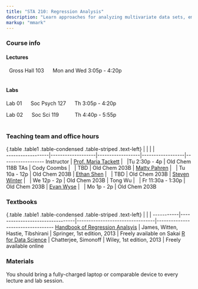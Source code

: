 ```yaml
---
title: "STA 210: Regression Analysis"
description: "Learn approaches for analyzing multivariate data sets, emphasizing analysis of variance, linear regression, and logistic regression. Learn techniques for checking the appropriateness of proposed models, such as residual analyses and case influence diagnostics, and techniques for selecting models. Gain experience dealing with the challenges that arise in practice through assignments that utilize real-world data. This class emphasizes data analysis over mathematical theory."
markup: "mmark"
---
```


### Course info

#### Lectures

<font color="#00797C"><i class="fas fa-university"></i></font> &nbsp; Gross Hall 103 &nbsp;&nbsp; <font color="#00797C"><i class="fas fa-calendar"></i></font> &nbsp; Mon and Wed 3:05p - 4:20p
<br>
<br>

#### Labs

Lab 01 &nbsp;&nbsp; <font color="#00797C"><i class="fas fa-university"></i></font> &nbsp; Soc Psych 127 &nbsp;&nbsp; <font color="#00797C"><i class="fas fa-calendar"></i></font> &nbsp; Th 3:05p - 4:20p

Lab 02  &nbsp;&nbsp; <font color="#00797C"><i class="fas fa-university"></i></font> &nbsp; Soc Sci 119 &nbsp;&nbsp;&nbsp;&nbsp;&nbsp;&nbsp;&nbsp; <font color="#00797C"><i class="fas fa-calendar"></i></font> &nbsp; Th 4:40p - 5:55p
<br>
<br>

### Teaching team and office hours 

{.table .table1 .table-condensed .table-striped .text-left}
<span></span>     | <span></span>     | <span></span>    | <span></span>    |  <span></span>      
------------------|-------------------|------------------|------------------|------------------ 
Instructor        | [Prof. Maria Tackett](http://stat.duke.edu/~mt324/) | <a href="mailto:maria.tackett@duke.edu" title="email"><i class="fa fa-envelope"></i></a> &nbsp; <a href="https://github.com/matackett" title="GitHub"><i class="fa fa-github"></i></a> |Tu 2:30p - 4p | Old Chem 118B
TAs               | Cody Coombs | <a href="mailto:cody.coombs@duke.edu" title="email"><i class="fa fa-envelope"></i></a> &nbsp; <a href="https://github.com/coombscody" title="GitHub"><i class="fa fa-github"></i></a> | TBD | Old Chem 203B
                  | [Matty Pahren](https://www.linkedin.com/in/mattypahren) | <a href="mailto:martha.pahren@duke.edu" title="email"><i class="fa fa-envelope"></i></a> &nbsp; <a href="https://github.com/mpahren" title="GitHub"><i class="fa fa-github"></i></a> | Tu 10a - 12p | Old Chem 203B
                  | [Ethan Shen](https://www.linkedin.com/in/ethan-shen-931010134/) | <a href="mailto:ethan.shen@duke.edu" title="email"><i class="fa fa-envelope"></i></a> &nbsp; <a href="https://github.com/ethann-shen" title="GitHub"><i class="fa fa-github"></i></a> | TBD | Old Chem 203B
                   | [Steven Winter](https://www.linkedin.com/in/steven-winter-3810a0109) | <a href="mailto:steven.winter@duke.edu" title="email"><i class="fa fa-envelope"></i></a> &nbsp; <a href="https://github.com/szwinter" title="GitHub"><i class="fa fa-github"></i></a> | We 12p - 2p | Old Chem 203B
                   | Tong Wu | <a href="mailto:shitong.wu@duke.edu" title="email"><i class="fa fa-envelope"></i></a> &nbsp; <a href="https://github.com/TongWu352" title="GitHub"><i class="fa fa-github"></i></a> | Fr 11:30a - 1:30p | Old Chem 203B
                   | [Evan Wyse](https://www.linkedin.com/in/evan-wyse-85305426/) | <a href="mailto:evan.wyse@duke.edu" title="email"><i class="fa fa-envelope"></i></a> &nbsp; <a href="https://github.com/wyseguy7" title="GitHub"><i class="fa fa-github"></i></a> | Mo 1p - 2p | Old Chem 203B
                   

### Textbooks

{.table .table1 .table-condensed .table-striped .text-left}
 <span></span>     | <span></span> | <span></span> | <span></span>
-----------|---------------------------------|---------------------------------|----------------------------------
[Handbook of Regression Analsyis](http://sakai.duke.edu) | James, Witten, Hastie, Tibshirani | Springer, 1st edition, 2013 | Freely available on Sakai
[R for Data Science](http://r4ds.had.co.nz/) | Chatterjee, Simonoff | Wiley, 1st edition, 2013 | Freely available online

### Materials

You should bring a fully-charged laptop or comparable device to every lecture and lab session.


